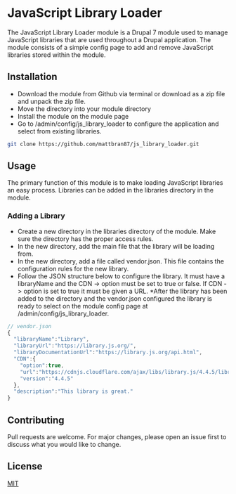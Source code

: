 # JavaScript Library Loader

The JavaScript Library Loader module is a Drupal 7 module used to manage JavaScript libraries that are used throughout a Drupal application. The module consists of a simple config page to add and remove JavaScript libraries stored within the module.

## Installation

* Download the module from Github via terminal or download as a zip file and unpack the zip file.
* Move the directory into your module directory
* Install the module on the module page
* Go to /admin/config/js_library_loader to configure the application and select from existing libraries.

```bash
git clone https://github.com/mattbran87/js_library_loader.git
```

## Usage

The primary function of this module is to make loading JavaScript libraries an easy process. Libraries can be added in the libraries directory in the module.

### Adding a Library

* Create a new directory in the libraries directory of the module. Make sure the directory has the proper access rules.
* In the new directory, add the main file that the library will be loading from.
* In the new directory, add a file called vendor.json. This file contains the configuration rules for the new library.
* Follow the JSON structure below to configure the library. It must have a libraryName and the CDN -> option must be set to true or false. If CDN -> option is set to true it must be given a URL.
*After the library has been added to the directory and the vendor.json configured the library is ready to select on the module config page at /admin/config/js_library_loader.
```javascript
// vendor.json
{
  "libraryName":"Library",
  "libraryUrl":"https://library.js.org/",
  "libraryDocumentationUrl":"https://library.js.org/api.html",
  "CDN":{
    "option":true,
    "url":"https://cdnjs.cloudflare.com/ajax/libs/library.js/4.4.5/library.js",
    "version":"4.4.5"
  },
  "description":"This library is great."
}
```


## Contributing
Pull requests are welcome. For major changes, please open an issue first to discuss what you would like to change.

## License
[MIT](https://choosealicense.com/licenses/mit/)
